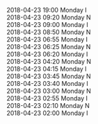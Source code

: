 2018-04-23 19:00 Monday  I  
2018-04-23 09:20 Monday  N  
2018-04-23 09:00 Monday  I  
2018-04-23 08:50 Monday  N  
2018-04-23 06:55 Monday  I  
2018-04-23 06:25 Monday  N  
2018-04-23 06:20 Monday  I  
2018-04-23 04:20 Monday  N  
2018-04-23 04:15 Monday  I  
2018-04-23 03:45 Monday  N  
2018-04-23 03:40 Monday  I  
2018-04-23 03:00 Monday  N  
2018-04-23 02:55 Monday  I  
2018-04-23 02:10 Monday  N  
2018-04-23 02:00 Monday  I  
